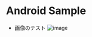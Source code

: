 Android Sample
==============

- 画像のテスト
![image](https://raw.githubusercontent.com/wiki/og732/android-sample/images/Android_Robot.png)
